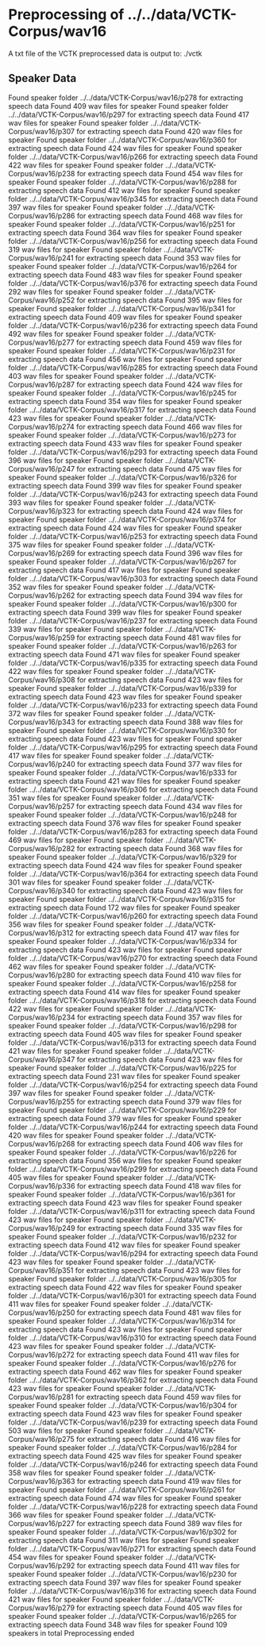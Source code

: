 # Preprocessing of ../../data/VCTK-Corpus/wav16
A txt file of the VCTK preprocessed data is output to: ./vctk

## Speaker Data
Found speaker folder ../../data/VCTK-Corpus/wav16/p278 for extracting speech data
Found 409 wav files for speaker
Found speaker folder ../../data/VCTK-Corpus/wav16/p297 for extracting speech data
Found 417 wav files for speaker
Found speaker folder ../../data/VCTK-Corpus/wav16/p307 for extracting speech data
Found 420 wav files for speaker
Found speaker folder ../../data/VCTK-Corpus/wav16/p360 for extracting speech data
Found 424 wav files for speaker
Found speaker folder ../../data/VCTK-Corpus/wav16/p266 for extracting speech data
Found 422 wav files for speaker
Found speaker folder ../../data/VCTK-Corpus/wav16/p238 for extracting speech data
Found 454 wav files for speaker
Found speaker folder ../../data/VCTK-Corpus/wav16/p288 for extracting speech data
Found 412 wav files for speaker
Found speaker folder ../../data/VCTK-Corpus/wav16/p345 for extracting speech data
Found 397 wav files for speaker
Found speaker folder ../../data/VCTK-Corpus/wav16/p286 for extracting speech data
Found 468 wav files for speaker
Found speaker folder ../../data/VCTK-Corpus/wav16/p251 for extracting speech data
Found 364 wav files for speaker
Found speaker folder ../../data/VCTK-Corpus/wav16/p256 for extracting speech data
Found 319 wav files for speaker
Found speaker folder ../../data/VCTK-Corpus/wav16/p241 for extracting speech data
Found 353 wav files for speaker
Found speaker folder ../../data/VCTK-Corpus/wav16/p264 for extracting speech data
Found 483 wav files for speaker
Found speaker folder ../../data/VCTK-Corpus/wav16/p376 for extracting speech data
Found 292 wav files for speaker
Found speaker folder ../../data/VCTK-Corpus/wav16/p252 for extracting speech data
Found 395 wav files for speaker
Found speaker folder ../../data/VCTK-Corpus/wav16/p341 for extracting speech data
Found 409 wav files for speaker
Found speaker folder ../../data/VCTK-Corpus/wav16/p236 for extracting speech data
Found 492 wav files for speaker
Found speaker folder ../../data/VCTK-Corpus/wav16/p277 for extracting speech data
Found 459 wav files for speaker
Found speaker folder ../../data/VCTK-Corpus/wav16/p231 for extracting speech data
Found 456 wav files for speaker
Found speaker folder ../../data/VCTK-Corpus/wav16/p285 for extracting speech data
Found 403 wav files for speaker
Found speaker folder ../../data/VCTK-Corpus/wav16/p287 for extracting speech data
Found 424 wav files for speaker
Found speaker folder ../../data/VCTK-Corpus/wav16/p245 for extracting speech data
Found 354 wav files for speaker
Found speaker folder ../../data/VCTK-Corpus/wav16/p317 for extracting speech data
Found 423 wav files for speaker
Found speaker folder ../../data/VCTK-Corpus/wav16/p274 for extracting speech data
Found 466 wav files for speaker
Found speaker folder ../../data/VCTK-Corpus/wav16/p273 for extracting speech data
Found 433 wav files for speaker
Found speaker folder ../../data/VCTK-Corpus/wav16/p293 for extracting speech data
Found 396 wav files for speaker
Found speaker folder ../../data/VCTK-Corpus/wav16/p247 for extracting speech data
Found 475 wav files for speaker
Found speaker folder ../../data/VCTK-Corpus/wav16/p326 for extracting speech data
Found 399 wav files for speaker
Found speaker folder ../../data/VCTK-Corpus/wav16/p243 for extracting speech data
Found 393 wav files for speaker
Found speaker folder ../../data/VCTK-Corpus/wav16/p323 for extracting speech data
Found 424 wav files for speaker
Found speaker folder ../../data/VCTK-Corpus/wav16/p374 for extracting speech data
Found 424 wav files for speaker
Found speaker folder ../../data/VCTK-Corpus/wav16/p253 for extracting speech data
Found 375 wav files for speaker
Found speaker folder ../../data/VCTK-Corpus/wav16/p269 for extracting speech data
Found 396 wav files for speaker
Found speaker folder ../../data/VCTK-Corpus/wav16/p267 for extracting speech data
Found 417 wav files for speaker
Found speaker folder ../../data/VCTK-Corpus/wav16/p303 for extracting speech data
Found 352 wav files for speaker
Found speaker folder ../../data/VCTK-Corpus/wav16/p262 for extracting speech data
Found 394 wav files for speaker
Found speaker folder ../../data/VCTK-Corpus/wav16/p300 for extracting speech data
Found 399 wav files for speaker
Found speaker folder ../../data/VCTK-Corpus/wav16/p237 for extracting speech data
Found 339 wav files for speaker
Found speaker folder ../../data/VCTK-Corpus/wav16/p259 for extracting speech data
Found 481 wav files for speaker
Found speaker folder ../../data/VCTK-Corpus/wav16/p263 for extracting speech data
Found 471 wav files for speaker
Found speaker folder ../../data/VCTK-Corpus/wav16/p335 for extracting speech data
Found 422 wav files for speaker
Found speaker folder ../../data/VCTK-Corpus/wav16/p308 for extracting speech data
Found 423 wav files for speaker
Found speaker folder ../../data/VCTK-Corpus/wav16/p339 for extracting speech data
Found 423 wav files for speaker
Found speaker folder ../../data/VCTK-Corpus/wav16/p233 for extracting speech data
Found 372 wav files for speaker
Found speaker folder ../../data/VCTK-Corpus/wav16/p343 for extracting speech data
Found 388 wav files for speaker
Found speaker folder ../../data/VCTK-Corpus/wav16/p330 for extracting speech data
Found 423 wav files for speaker
Found speaker folder ../../data/VCTK-Corpus/wav16/p295 for extracting speech data
Found 417 wav files for speaker
Found speaker folder ../../data/VCTK-Corpus/wav16/p240 for extracting speech data
Found 377 wav files for speaker
Found speaker folder ../../data/VCTK-Corpus/wav16/p333 for extracting speech data
Found 421 wav files for speaker
Found speaker folder ../../data/VCTK-Corpus/wav16/p306 for extracting speech data
Found 351 wav files for speaker
Found speaker folder ../../data/VCTK-Corpus/wav16/p257 for extracting speech data
Found 434 wav files for speaker
Found speaker folder ../../data/VCTK-Corpus/wav16/p248 for extracting speech data
Found 376 wav files for speaker
Found speaker folder ../../data/VCTK-Corpus/wav16/p283 for extracting speech data
Found 469 wav files for speaker
Found speaker folder ../../data/VCTK-Corpus/wav16/p282 for extracting speech data
Found 368 wav files for speaker
Found speaker folder ../../data/VCTK-Corpus/wav16/p329 for extracting speech data
Found 424 wav files for speaker
Found speaker folder ../../data/VCTK-Corpus/wav16/p364 for extracting speech data
Found 301 wav files for speaker
Found speaker folder ../../data/VCTK-Corpus/wav16/p340 for extracting speech data
Found 423 wav files for speaker
Found speaker folder ../../data/VCTK-Corpus/wav16/p315 for extracting speech data
Found 172 wav files for speaker
Found speaker folder ../../data/VCTK-Corpus/wav16/p260 for extracting speech data
Found 356 wav files for speaker
Found speaker folder ../../data/VCTK-Corpus/wav16/p312 for extracting speech data
Found 417 wav files for speaker
Found speaker folder ../../data/VCTK-Corpus/wav16/p334 for extracting speech data
Found 423 wav files for speaker
Found speaker folder ../../data/VCTK-Corpus/wav16/p270 for extracting speech data
Found 462 wav files for speaker
Found speaker folder ../../data/VCTK-Corpus/wav16/p280 for extracting speech data
Found 410 wav files for speaker
Found speaker folder ../../data/VCTK-Corpus/wav16/p258 for extracting speech data
Found 414 wav files for speaker
Found speaker folder ../../data/VCTK-Corpus/wav16/p318 for extracting speech data
Found 422 wav files for speaker
Found speaker folder ../../data/VCTK-Corpus/wav16/p234 for extracting speech data
Found 357 wav files for speaker
Found speaker folder ../../data/VCTK-Corpus/wav16/p298 for extracting speech data
Found 405 wav files for speaker
Found speaker folder ../../data/VCTK-Corpus/wav16/p313 for extracting speech data
Found 421 wav files for speaker
Found speaker folder ../../data/VCTK-Corpus/wav16/p347 for extracting speech data
Found 423 wav files for speaker
Found speaker folder ../../data/VCTK-Corpus/wav16/p225 for extracting speech data
Found 231 wav files for speaker
Found speaker folder ../../data/VCTK-Corpus/wav16/p254 for extracting speech data
Found 397 wav files for speaker
Found speaker folder ../../data/VCTK-Corpus/wav16/p255 for extracting speech data
Found 379 wav files for speaker
Found speaker folder ../../data/VCTK-Corpus/wav16/p229 for extracting speech data
Found 379 wav files for speaker
Found speaker folder ../../data/VCTK-Corpus/wav16/p244 for extracting speech data
Found 420 wav files for speaker
Found speaker folder ../../data/VCTK-Corpus/wav16/p268 for extracting speech data
Found 406 wav files for speaker
Found speaker folder ../../data/VCTK-Corpus/wav16/p226 for extracting speech data
Found 356 wav files for speaker
Found speaker folder ../../data/VCTK-Corpus/wav16/p299 for extracting speech data
Found 405 wav files for speaker
Found speaker folder ../../data/VCTK-Corpus/wav16/p336 for extracting speech data
Found 418 wav files for speaker
Found speaker folder ../../data/VCTK-Corpus/wav16/p361 for extracting speech data
Found 423 wav files for speaker
Found speaker folder ../../data/VCTK-Corpus/wav16/p311 for extracting speech data
Found 423 wav files for speaker
Found speaker folder ../../data/VCTK-Corpus/wav16/p249 for extracting speech data
Found 335 wav files for speaker
Found speaker folder ../../data/VCTK-Corpus/wav16/p232 for extracting speech data
Found 412 wav files for speaker
Found speaker folder ../../data/VCTK-Corpus/wav16/p294 for extracting speech data
Found 423 wav files for speaker
Found speaker folder ../../data/VCTK-Corpus/wav16/p351 for extracting speech data
Found 423 wav files for speaker
Found speaker folder ../../data/VCTK-Corpus/wav16/p305 for extracting speech data
Found 422 wav files for speaker
Found speaker folder ../../data/VCTK-Corpus/wav16/p301 for extracting speech data
Found 411 wav files for speaker
Found speaker folder ../../data/VCTK-Corpus/wav16/p250 for extracting speech data
Found 481 wav files for speaker
Found speaker folder ../../data/VCTK-Corpus/wav16/p314 for extracting speech data
Found 423 wav files for speaker
Found speaker folder ../../data/VCTK-Corpus/wav16/p310 for extracting speech data
Found 423 wav files for speaker
Found speaker folder ../../data/VCTK-Corpus/wav16/p272 for extracting speech data
Found 411 wav files for speaker
Found speaker folder ../../data/VCTK-Corpus/wav16/p276 for extracting speech data
Found 462 wav files for speaker
Found speaker folder ../../data/VCTK-Corpus/wav16/p362 for extracting speech data
Found 423 wav files for speaker
Found speaker folder ../../data/VCTK-Corpus/wav16/p281 for extracting speech data
Found 459 wav files for speaker
Found speaker folder ../../data/VCTK-Corpus/wav16/p304 for extracting speech data
Found 423 wav files for speaker
Found speaker folder ../../data/VCTK-Corpus/wav16/p239 for extracting speech data
Found 503 wav files for speaker
Found speaker folder ../../data/VCTK-Corpus/wav16/p275 for extracting speech data
Found 416 wav files for speaker
Found speaker folder ../../data/VCTK-Corpus/wav16/p284 for extracting speech data
Found 425 wav files for speaker
Found speaker folder ../../data/VCTK-Corpus/wav16/p246 for extracting speech data
Found 358 wav files for speaker
Found speaker folder ../../data/VCTK-Corpus/wav16/p363 for extracting speech data
Found 419 wav files for speaker
Found speaker folder ../../data/VCTK-Corpus/wav16/p261 for extracting speech data
Found 474 wav files for speaker
Found speaker folder ../../data/VCTK-Corpus/wav16/p228 for extracting speech data
Found 366 wav files for speaker
Found speaker folder ../../data/VCTK-Corpus/wav16/p227 for extracting speech data
Found 389 wav files for speaker
Found speaker folder ../../data/VCTK-Corpus/wav16/p302 for extracting speech data
Found 311 wav files for speaker
Found speaker folder ../../data/VCTK-Corpus/wav16/p271 for extracting speech data
Found 454 wav files for speaker
Found speaker folder ../../data/VCTK-Corpus/wav16/p292 for extracting speech data
Found 411 wav files for speaker
Found speaker folder ../../data/VCTK-Corpus/wav16/p230 for extracting speech data
Found 397 wav files for speaker
Found speaker folder ../../data/VCTK-Corpus/wav16/p316 for extracting speech data
Found 421 wav files for speaker
Found speaker folder ../../data/VCTK-Corpus/wav16/p279 for extracting speech data
Found 405 wav files for speaker
Found speaker folder ../../data/VCTK-Corpus/wav16/p265 for extracting speech data
Found 348 wav files for speaker
Found 109 speakers in total
Preprocessing ended
